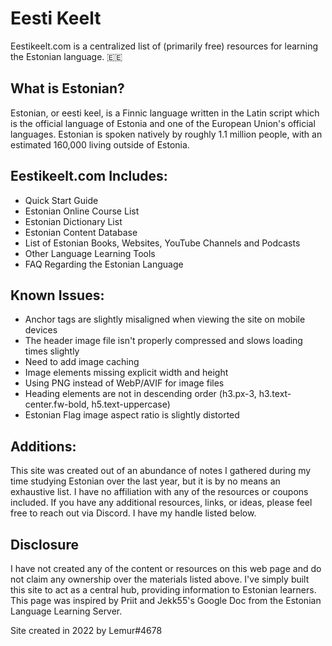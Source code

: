 # Eesti Keelt
Eestikeelt.com is a centralized list of (primarily free) resources for learning the Estonian language. 🇪🇪

## What is Estonian?

Estonian, or eesti keel, is a Finnic language written in the Latin script which is the official language of Estonia and one of the European Union's official languages. Estonian is spoken natively by roughly 1.1 million people, with an estimated 160,000 living outside of Estonia.
 
## Eestikeelt.com Includes:
- Quick Start Guide
- Estonian Online Course List
- Estonian Dictionary List
- Estonian Content Database
- List of Estonian Books, Websites, YouTube Channels and Podcasts
- Other Language Learning Tools
- FAQ Regarding the Estonian Language

## Known Issues:
- Anchor tags are slightly misaligned when viewing the site on mobile devices
- The header image file isn't properly compressed and slows loading times slightly
- Need to add image caching
- Image elements missing explicit width and height
- Using PNG instead of WebP/AVIF for image files
- Heading elements are not in descending order (h3.px-3, h3.text-center.fw-bold, h5.text-uppercase)
- Estonian Flag image aspect ratio is slightly distorted

## Additions:
This site was created out of an abundance of notes I gathered during my time studying Estonian over the last year, but it is by no means an exhaustive list. I have no affiliation with any of the resources or coupons included. If you have any additional resources, links, or ideas, please feel free to reach out via Discord. I have my handle listed below.

## Disclosure
I have not created any of the content or resources on this web page and do not claim any ownership over the materials listed above. I've simply built this site to act as a central hub, providing information to Estonian learners. This page was inspired by Priit and Jekk55's Google Doc from the Estonian Language Learning Server. 

Site created in 2022 by Lemur#4678 